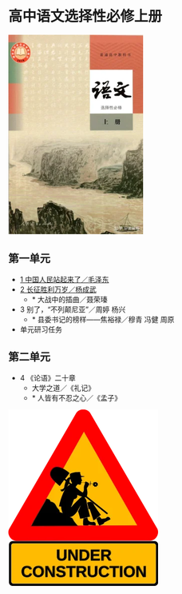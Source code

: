 # 高中语文选择性必修上册

![高中语文选择性必修上册 >](/资源/图片/book3_small.webp)

## 第一单元

- [1 中国人民站起来了／毛泽东](/页面/教材/选必修上课文/中国人民站起来了.html)
- [2 长征胜利万岁／杨成武](/页面/教材/选必修上课文/长征胜利万岁.html)
  - \* 大战中的插曲／聂荣瑧
- 3 别了，“不列颠尼亚”／周婷 杨兴
  - \* 县委书记的榜样——焦裕禄／穆青 冯健 周原
- 单元研习任务

## 第二单元

- 4 《论语》二十章
  - 大学之道／《礼记》
  - \* 人皆有不忍之心／《孟子》

![construction ><](/资源/图片/under_construction.webp)
